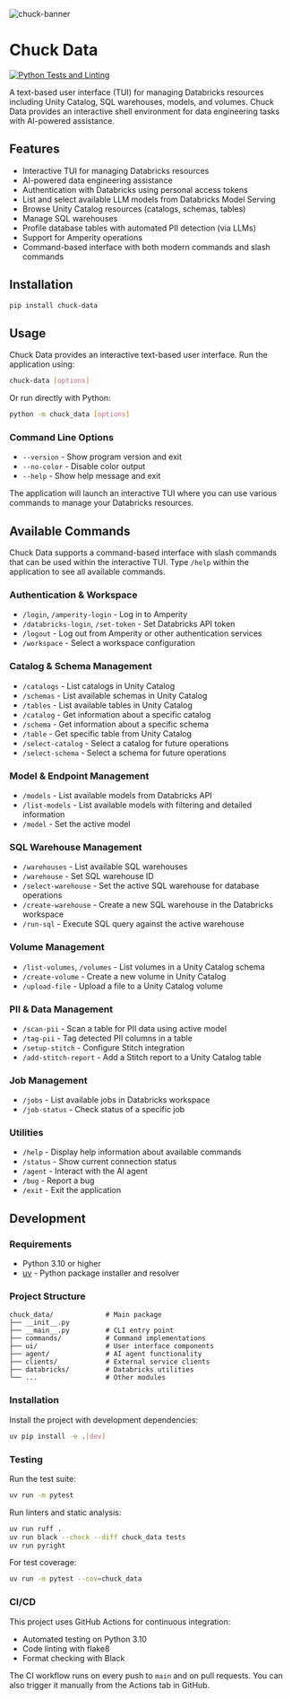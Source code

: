 ![chuck-banner](https://github.com/user-attachments/assets/abcd9545-e0aa-47a9-bf7f-041fe0c0bc0e)

# Chuck Data

[![Python Tests and Linting](https://github.com/amperity/chuck-data/actions/workflows/python-tests.yml/badge.svg)](https://github.com/amperity/chuck-data/actions/workflows/python-tests.yml)

A text-based user interface (TUI) for managing Databricks resources including Unity Catalog, SQL warehouses, models, and volumes. Chuck Data provides an interactive shell environment for data engineering tasks with AI-powered assistance.

## Features

- Interactive TUI for managing Databricks resources
- AI-powered data engineering assistance
- Authentication with Databricks using personal access tokens
- List and select available LLM models from Databricks Model Serving
- Browse Unity Catalog resources (catalogs, schemas, tables)
- Manage SQL warehouses
- Profile database tables with automated PII detection (via LLMs)
- Support for Amperity operations
- Command-based interface with both modern commands and slash commands

## Installation

```bash
pip install chuck-data
```

## Usage

Chuck Data provides an interactive text-based user interface. Run the application using:

```bash
chuck-data [options]
```

Or run directly with Python:

```bash
python -m chuck_data [options]
```

### Command Line Options

- `--version` - Show program version and exit
- `--no-color` - Disable color output
- `--help` - Show help message and exit

The application will launch an interactive TUI where you can use various commands to manage your Databricks resources.

## Available Commands

Chuck Data supports a command-based interface with slash commands that can be used within the interactive TUI. Type `/help` within the application to see all available commands.

### Authentication & Workspace
- `/login`, `/amperity-login` - Log in to Amperity
- `/databricks-login`, `/set-token` - Set Databricks API token
- `/logout` - Log out from Amperity or other authentication services
- `/workspace` - Select a workspace configuration

### Catalog & Schema Management
- `/catalogs` - List catalogs in Unity Catalog
- `/schemas` - List available schemas in Unity Catalog
- `/tables` - List available tables in Unity Catalog
- `/catalog` - Get information about a specific catalog
- `/schema` - Get information about a specific schema
- `/table` - Get specific table from Unity Catalog
- `/select-catalog` - Select a catalog for future operations
- `/select-schema` - Select a schema for future operations

### Model & Endpoint Management
- `/models` - List available models from Databricks API
- `/list-models` - List available models with filtering and detailed information
- `/model` - Set the active model

### SQL Warehouse Management
- `/warehouses` - List available SQL warehouses
- `/warehouse` - Set SQL warehouse ID
- `/select-warehouse` - Set the active SQL warehouse for database operations
- `/create-warehouse` - Create a new SQL warehouse in the Databricks workspace
- `/run-sql` - Execute SQL query against the active warehouse

### Volume Management
- `/list-volumes`, `/volumes` - List volumes in a Unity Catalog schema
- `/create-volume` - Create a new volume in Unity Catalog
- `/upload-file` - Upload a file to a Unity Catalog volume

### PII & Data Management
- `/scan-pii` - Scan a table for PII data using active model
- `/tag-pii` - Tag detected PII columns in a table
- `/setup-stitch` - Configure Stitch integration
- `/add-stitch-report` - Add a Stitch report to a Unity Catalog table

### Job Management
- `/jobs` - List available jobs in Databricks workspace
- `/job-status` - Check status of a specific job

### Utilities
- `/help` - Display help information about available commands
- `/status` - Show current connection status
- `/agent` - Interact with the AI agent
- `/bug` - Report a bug
- `/exit` - Exit the application

## Development

### Requirements

- Python 3.10 or higher
- [uv](https://github.com/astral-sh/uv) - Python package installer and resolver

### Project Structure

```
chuck_data/             # Main package
├── __init__.py
├── __main__.py         # CLI entry point
├── commands/           # Command implementations
├── ui/                 # User interface components
├── agent/              # AI agent functionality
├── clients/            # External service clients
├── databricks/         # Databricks utilities
└── ...                 # Other modules
```

### Installation

Install the project with development dependencies:

```bash
uv pip install -e .[dev]
```

### Testing

Run the test suite:

```bash
uv run -m pytest
```

Run linters and static analysis:

```bash
uv run ruff .
uv run black --check --diff chuck_data tests
uv run pyright
```

For test coverage:

```bash
uv run -m pytest --cov=chuck_data
```

### CI/CD

This project uses GitHub Actions for continuous integration:

- Automated testing on Python 3.10
- Code linting with flake8
- Format checking with Black

The CI workflow runs on every push to `main` and on pull requests. You can also trigger it manually from the Actions tab in GitHub.
